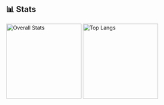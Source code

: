 <!--
**ValiantWolf/ValiantWolf** is a ✨ _special_ ✨ repository because its `README.md` (this file) appears on your GitHub profile.

Here are some ideas to get you started:

- 🔭 I’m currently working on ...
- 🌱 I’m currently learning ...
- 👯 I’m looking to collaborate on ...
- 🤔 I’m looking for help with ...
- 💬 Ask me about ...
- 📫 How to reach me: ...
- 😄 Pronouns: ...
- ⚡ Fun fact: ...
-->

## 📊 Stats

<!-- <div style="display: flex; justify-content: space-between; gap: 1rem;"> -->
  <img height=200 align="center" src="https://github-readme-stats.vercel.app/api?username=ValiantWolf&count_private=true&show_icons=true&hide=stars&theme=tokyonight" alt="Overall Stats">
  <img height=200 align="center" src="https://github-readme-stats.vercel.app/api/top-langs/?username=ValiantWolf&layout=compact&theme=tokyonight" alt="Top Langs">
<!-- </div> -->

